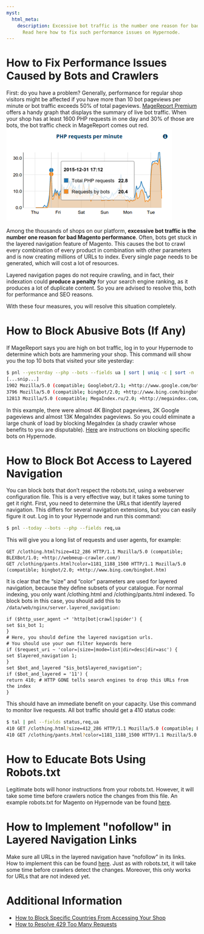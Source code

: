 ```yaml
---
myst:
  html_meta:
    description: Excessive bot traffic is the number one reason for bad Magento performance.
      Read here how to fix such performance issues on Hypernode.
---
```


<!-- source: https://support.hypernode.com/en/best-practices/performance/how-to-fix-performance-issues-caused-by-bots-and-crawlers/ -->

# How to Fix Performance Issues Caused by Bots and Crawlers

First: do you have a problem? Generally, performance for regular shop visitors might be affected if you have more than 10 bot pageviews per minute or bot traffic exceeds 50% of total pageviews. [MageReport Premium](https://www.magereport.com) offers a handy graph that displays the summary of live bot traffic. When your shop has at least 1600 PHP requests in one day and 30% of those are bots, the bot traffic check in MageReport comes out red.![](_res/ZTy7Y6OGj6aJmCKOGlyZvOQx96UH21Yexg.png)

Among the thousands of shops on our platform, **excessive bot traffic is the number one reason for bad Magento performance**. Often, bots get stuck in the layered navigation feature of Magento. This causes the bot to crawl every combination of every product in combination with other parameters and is now creating millions of URLs to index. Every single page needs to be generated, which will cost a lot of resources.

Layered navigation pages do not require crawling, and in fact, their indexation could **produce a penalty** for your search engine ranking, as it produces a lot of duplicate content. So you are advised to resolve this, both for performance and SEO reasons.

With these four measures, you will resolve this situation completely.

# How to Block Abusive Bots (If Any)

If MageReport says you are high on bot traffic, log in to your Hypernode to determine which bots are hammering your shop. This command will show you the top 10 bots that visited your site yesterday:

```bash
$ pnl --yesterday --php --bots --fields ua | sort | uniq -c | sort -n
[...snip...]
1902 Mozilla/5.0 (compatible; Googlebot/2.1; +http://www.google.com/bot.html)
3796 Mozilla/5.0 (compatible; bingbot/2.0; +http://www.bing.com/bingbot.htm)
12813 Mozilla/5.0 (compatible; MegaIndex.ru/2.0; +http://megaindex.com/crawler)

```

In this example, there were almost 4K Bingbot pageviews, 2K Google pageviews and almost 13K MegaIndex pageviews. So you could eliminate a large chunk of load by blocking MegaIndex (a shady crawler whose benefits to you are disputable). [Here](https://support.hypernode.com/knowledgebase/blocking-user-agents-referrers/) are instructions on blocking specific bots on Hypernode.

# How to Block Bot Access to Layered Navigation

You can block bots that don’t respect the robots.txt, using a webserver configuration file. This is a very effective way, but it takes some tuning to get it right. First, you need to determine the URLs that identify layered navigation. This differs for several navigation extensions, but you can easily figure it out. Log in to your Hypernode and run this command:

```bash
$ pnl --today --bots --php --fields req,ua

```

This will give you a long list of requests and user agents, for example:

```nginx
GET /clothing.html?size=412_286 HTTP/1.1 Mozilla/5.0 (compatible; BLEXBot/1.0; +http://webmeup-crawler.com/)
GET /clothing/pants.html?color=1181_1188_1500 HTTP/1.1 Mozilla/5.0 (compatible; bingbot/2.0; +http://www.bing.com/bingbot.htm)

```

It is clear that the “size” and “color” parameters are used for layered navigation, because they define subsets of your catalogue. For normal indexing, you only want /clothing.html and /clothing/pants.html indexed. To block bots in this case, you should add this to `/data/web/nginx/server.layered_navigation:`

```nginx
if ($http_user_agent ~* 'http|bot|crawl|spider') {
set $is_bot 1;
}
# Here, you should define the layered navigation urls.
# You should use your own filter keywords here
if ($request_uri ~ 'color=|size=|mode=list|dir=desc|dir=asc') {
set $layered_navigation 1;
}
set $bot_and_layered "$is_bot$layered_navigation";
if ($bot_and_layered = '11') {
return 410; # HTTP GONE tells search engines to drop this URLs from the index
}

```

This should have an immediate benefit on your capacity. Use this command to monitor live requests. All bot traffic should get a 410 status code:

```bash
$ tal | pnl --fields status,req,ua
410 GET /clothing.html?size=412_286 HTTP/1.1 Mozilla/5.0 (compatible; BLEXBot/1.0; +http://webmeup-crawler.com/)
410 GET /clothing/pants.html?color=1181_1188_1500 HTTP/1.1 Mozilla/5.0 (compatible; bingbot/2.0; +http://www.bing.com/bingbot.htm)

```

# How to Educate Bots Using Robots.txt

Legitimate bots will honor instructions from your robots.txt. However, it will take some time before crawlers notice the changes from this file. An example robots.txt for Magento on Hypernode van be found [here](https://gist.github.com/gwillem/feeada60fb6b4ebc5c3f).

# How to Implement "nofollow" in Layered Navigation Links

Make sure all URLs in the layered navigation have “nofollow” in its links. How to implement this can be found [here](https://www.byte.nl/blog/reduce-magento-resources-using-meta-tag-robots/). Just as with robots.txt, it will take some time before crawlers detect the changes. Moreover, this only works for URLs that are not indexed yet.

# Additional Information

- [How to Block Specific Countries From Accessing Your Shop](https://support.hypernode.com/knowledgebase/block-your-site-for-specific-countries/)
- [How to Resolve 429 Too Many Requests](https://support.hypernode.com/knowledgebase/resolving-429-many-requests/)
